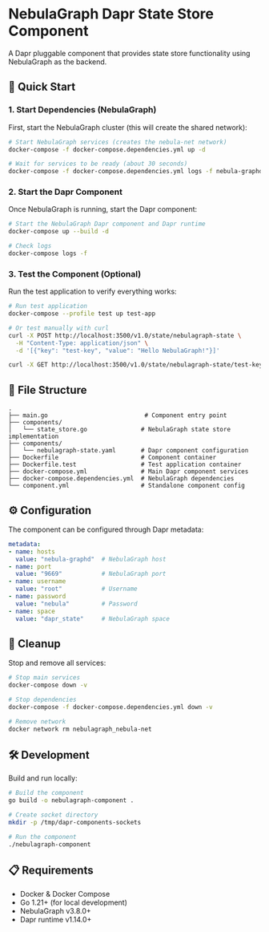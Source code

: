 # NebulaGraph Dapr State Store Component

A Dapr pluggable component that provides state store functionality using NebulaGraph as the backend.

## 🚀 Quick Start

### 1. Start Dependencies (NebulaGraph)

First, start the NebulaGraph cluster (this will create the shared network):

```bash
# Start NebulaGraph services (creates the nebula-net network)
docker-compose -f docker-compose.dependencies.yml up -d

# Wait for services to be ready (about 30 seconds)
docker-compose -f docker-compose.dependencies.yml logs -f nebula-graphd
```

### 2. Start the Dapr Component

Once NebulaGraph is running, start the Dapr component:

```bash
# Start the NebulaGraph Dapr component and Dapr runtime
docker-compose up --build -d

# Check logs
docker-compose logs -f
```

### 3. Test the Component (Optional)

Run the test application to verify everything works:

```bash
# Run test application
docker-compose --profile test up test-app

# Or test manually with curl
curl -X POST http://localhost:3500/v1.0/state/nebulagraph-state \
  -H "Content-Type: application/json" \
  -d '[{"key": "test-key", "value": "Hello NebulaGraph!"}]'

curl -X GET http://localhost:3500/v1.0/state/nebulagraph-state/test-key
```

## 📁 File Structure

```
.
├── main.go                           # Component entry point
├── components/
│   └── state_store.go               # NebulaGraph state store implementation
├── components/
│   └── nebulagraph-state.yaml       # Dapr component configuration
├── Dockerfile                       # Component container
├── Dockerfile.test                  # Test application container
├── docker-compose.yml               # Main Dapr component services
├── docker-compose.dependencies.yml  # NebulaGraph dependencies
└── component.yml                    # Standalone component config
```

## ⚙️ Configuration

The component can be configured through Dapr metadata:

```yaml
metadata:
- name: hosts
  value: "nebula-graphd"  # NebulaGraph host
- name: port
  value: "9669"           # NebulaGraph port
- name: username
  value: "root"           # Username
- name: password
  value: "nebula"         # Password
- name: space
  value: "dapr_state"     # NebulaGraph space
```

## 🧹 Cleanup

Stop and remove all services:

```bash
# Stop main services
docker-compose down -v

# Stop dependencies
docker-compose -f docker-compose.dependencies.yml down -v

# Remove network
docker network rm nebulagraph_nebula-net
```

## 🛠️ Development

Build and run locally:

```bash
# Build the component
go build -o nebulagraph-component .

# Create socket directory
mkdir -p /tmp/dapr-components-sockets

# Run the component
./nebulagraph-component
```

## 📋 Requirements

- Docker & Docker Compose
- Go 1.21+ (for local development)
- NebulaGraph v3.8.0+
- Dapr runtime v1.14.0+
